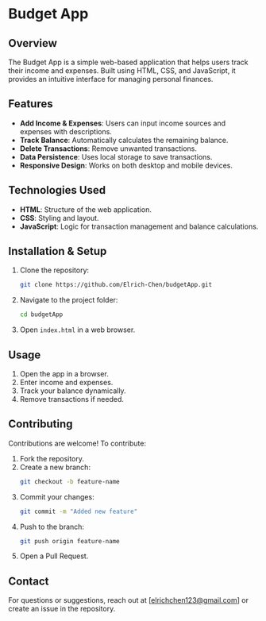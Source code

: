 # Budget App

## Overview
The Budget App is a simple web-based application that helps users track their income and expenses. Built using HTML, CSS, and JavaScript, it provides an intuitive interface for managing personal finances.

## Features
- **Add Income & Expenses**: Users can input income sources and expenses with descriptions.
- **Track Balance**: Automatically calculates the remaining balance.
- **Delete Transactions**: Remove unwanted transactions.
- **Data Persistence**: Uses local storage to save transactions.
- **Responsive Design**: Works on both desktop and mobile devices.

## Technologies Used
- **HTML**: Structure of the web application.
- **CSS**: Styling and layout.
- **JavaScript**: Logic for transaction management and balance calculations.

## Installation & Setup
1. Clone the repository:
   ```bash
   git clone https://github.com/Elrich-Chen/budgetApp.git
   ```
2. Navigate to the project folder:
   ```bash
   cd budgetApp
   ```
3. Open `index.html` in a web browser.

## Usage
1. Open the app in a browser.
2. Enter income and expenses.
3. Track your balance dynamically.
4. Remove transactions if needed.

## Contributing
Contributions are welcome! To contribute:
1. Fork the repository.
2. Create a new branch:
   ```bash
   git checkout -b feature-name
   ```
3. Commit your changes:
   ```bash
   git commit -m "Added new feature"
   ```
4. Push to the branch:
   ```bash
   git push origin feature-name
   ```
5. Open a Pull Request.

## Contact
For questions or suggestions, reach out at [elrichchen123@gmail.com] or create an issue in the repository.
